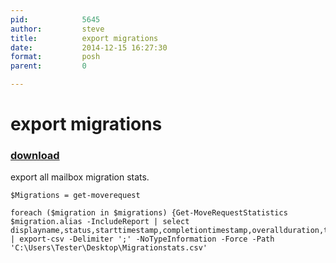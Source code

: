 ```yaml
---
pid:            5645
author:         steve
title:          export migrations
date:           2014-12-15 16:27:30
format:         posh
parent:         0

---
```


# export migrations

### [download](Scripts\5645.ps1)

export all mailbox migration stats.		

```posh
$Migrations = get-moverequest

foreach ($migration in $migrations) {Get-MoveRequestStatistics $migration.alias -IncludeReport | select displayname,status,starttimestamp,completiontimestamp,overallduration,totalmailboxsize,totalmailboxitemcount} | export-csv -Delimiter ';' -NoTypeInformation -Force -Path 'C:\Users\Tester\Desktop\Migrationstats.csv'
```
